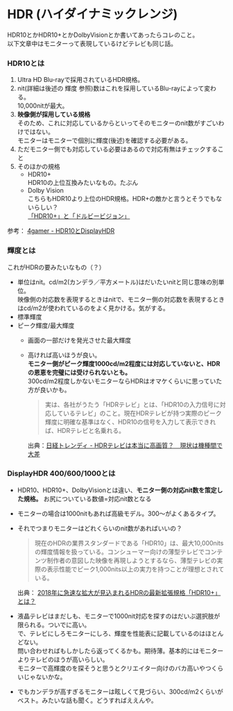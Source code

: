 # HDR (ハイダイナミックレンジ)
HDR10とかHDR10+とかDolbyVisionとか書いてあったらコレのこと。  
以下文章中はモニターって表現しているけどテレビも同じ話。

### HDR10とは     
1. Ultra HD Blu-rayで採用されているHDR規格。
1. nit(詳細は後述の 輝度 参照)数はこれを採用しているBlu-rayによって変わる。  
10,000nitが最大。
1. **映像側が採用している規格**  
  そのため、これに対応しているからといってそのモニターのnit数がすごいわけではない。  
  モニターはモニターで個別に輝度(後述)を確認する必要がある。   
1. ただモニター側でも対応している必要はあるので対応有無はチェックすること
1. そのほかの規格
    * HDR10+    
        HDR10の上位互換みたいなもの。たぶん
    * Dolby Vision  
        こちらもHDR10より上位のHDR規格。HDR+の敵かと言うとそうでもないらしい？    
        [「HDR10+」と「ドルビービジョン」](https://www.phileweb.com/news/d-av/201801/15/43069.html)     

参考： [4gamer - HDR10とDisplayHDR](https://www.4gamer.net/games/999/G999902/20171212022/)

### 輝度とは
これがHDRの要みたいなもの（？）
* 単位はnit。cd/m2(カンデラ／平方メートル)はだいたいnitと同じ意味の別単位。     
    映像側の対応数を表現するときはnitで、モニター側の対応数を表現するときはcd/m2が使われているのをよく見かける。気がする。
* 標準輝度
* ピーク輝度/最大輝度 
    * 画面の一部だけを発光させた最大輝度    
    * 高ければ高いほうが良い。  
      **モニター側がピーク輝度1000cd/m2程度には対応していないと、HDRの恩恵を完璧には受けられないとも。**    
    300cd/m2程度しかないモニターならHDRはオマケくらいに思っていた方が良いかも。
        >実は、各社がうたう「HDRテレビ」とは、「HDR10の入力信号に対応しているテレビ」のこと。現在HDRテレビが持つ実際のピーク輝度に明確な基準はなく、HDR10の信号を入力して表示できれば、HDRテレビと名乗れる。        
    
        出典：[日経トレンディ - HDRテレビは本当に高画質？　現状は機種間で大差](https://style.nikkei.com/article/DGXMZO05144960S6A720C1000000)   

### DisplayHDR 400/600/1000とは
* HDR10、HDR10+、DolbyVisionとは違い、**モニター側の対応nit数を策定した規格。** お尻についている数値=対応nit数となる
* モニターの場合は1000nitもあれば高級モデル。300～がよくあるタイプ。
* それでつまりモニターはどれくらいのnit数があればいいの？  
    >現在のHDRの業界スタンダードである「HDR10」は、最大10,000nitsの輝度情報を扱っている。コンシューマー向けの薄型テレビでコンテンツ制作者の意図した映像を再現しようとするなら、薄型テレビの実際の表示性能でピーク1,000nits以上の実力を持つことが理想とされている。  
    
    出典： [2018年に急速な拡大が見込まれるHDRの最新拡張規格「HDR10+」とは？](https://kakakumag.com/av-kaden/?id=11718)

* 液晶テレビはまだしも、モニターで1000nit対応を探すのはだいぶ選択肢が限られる。ついでに高い。  
  で、テレビにしろモニターにしろ、輝度を性能表に記載しているのはほとんどない。  
  問い合わせればもしかしたら返ってくるかも。期待薄。基本的にはモニターよりテレビのほうが高いらしい。  
  モニターで高輝度のを探そうと思うとクリエイター向けのバカ高いやつくらいじゃないかな。
* でもカンデラが高すぎるモニターは眩しくて見づらい、300cd/m2くらいがベスト。みたいな話も聞く。どうすればええんや。  